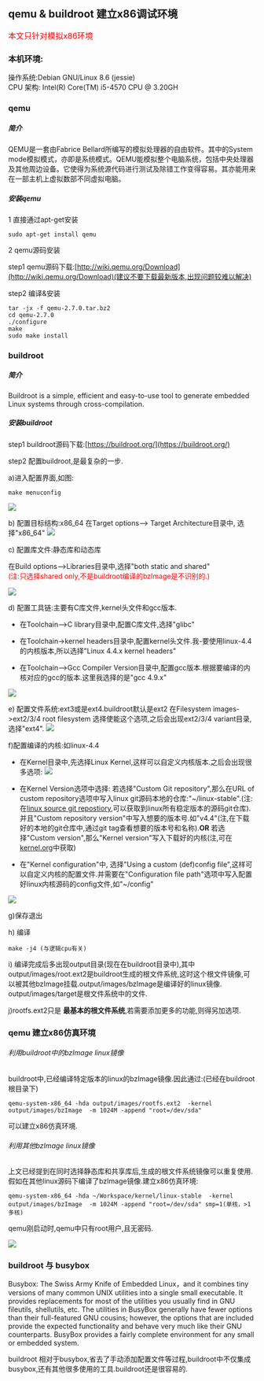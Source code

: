 ## qemu & buildroot 建立x86调试环境

<font size="3" color="red">本文只针对模拟x86环境</font>

### 本机环境:

操作系统:Debian GNU/Linux 8.6 (jessie)<br>
CPU 架构: Intel(R) Core(TM) i5-4570 CPU @ 3.20GH

### qemu
##### 简介

QEMU是一套由Fabrice Bellard所编写的模拟处理器的自由软件。其中的System mode模拟模式，亦即是系统模式。QEMU能模拟整个电脑系统，包括中央处理器及其他周边设备。它使得为系统源代码进行测试及除错工作变得容易。其亦能用来在一部主机上虚拟数部不同虚拟电脑。

##### 安装qemu
1 直接通过apt-get安装<br>

  ~~~
  sudo apt-get install qemu
  ~~~

2 qemu源码安装<br>

step1 qemu源码下载:[http://wiki.qemu.org/Download](http://wiki.qemu.org/Download)(建议不要下载最新版本,出现问题较难以解决)

step2 编译&安装 <br>

~~~
tar -jx -f qemu-2.7.0.tar.bz2
cd qemu-2.7.0
./configure
make
sudo make install
~~~

### buildroot

##### 简介

Buildroot is a simple, efficient and easy-to-use tool to generate embedded Linux systems through cross-compilation.

##### 安装buildroot

step1 buildroot源码下载:[https://buildroot.org/](https://buildroot.org/)

step2 配置buildroot,是最复杂的一步.

a)进入配置界面,如图:

~~~
make menuconfig
~~~

![](./img/qemu&buildroot/1.png)<br>

b) 配置目标结构:x86_64
在Target options--> Target Architecture目录中, 选择"x86\_64"
![](./img/qemu&buildroot/2.png)<br>

c) 配置库文件:静态库和动态库

在Build options-->Libraries目录中,选择"both static and shared"<br>
<font color="red">(注:只选择shared only,不是buildroot编译的bzImage是不识别的.)</font>

![](./img/qemu&buildroot/7.png)<br>

d) 配置工具链:主要有C库文件,kernel头文件和gcc版本.

- 在Toolchain-->C library目录中,配置C库文件,选择"glibc"

- 在Toolchain->kernel headers目录中,配置kernel头文件.我-要使用linux-4.4的内核版本,所以选择"Linux 4.4.x kernel headers"

- 在Toolchain-->Gcc Compiler Version目录中,配置gcc版本.根据要编译的内核对应的gcc的版本.这里我选择的是"gcc 4.9.x"<br>

![](./img/qemu&buildroot/3.png)<br>

e) 配置文件系统:ext3或是ext4.buildroot默认是ext2
在Filesystem images->ext2/3/4 root filesystem 选择使能这个选项,之后会出现ext2/3/4 variant目录,选择"ext4".
![](./img/qemu&buildroot/4.png)<br>

f)配置编译的内核:如linux-4.4

- 在Kernel目录中,先选择Linux Kernel,这样可以自定义内核版本.之后会出现很多选项:
![](./img/qemu&buildroot/5.png)<br>

- 在Kernel Version选项中选择:
若选择"Custom Git repository",那么在URL of custom repository选项中写入linux git源码本地的仓库:"~/linux-stable".(注:在[linux source git repostiory](https://www.kernel.org/pub/scm/linux/kernel/git/stable/linux-stable.git),可以获取到linux所有稳定版本的源码git仓库).并且"Custom repository version"中写入想要的版本号.如"v4.4"(注,在下载好的本地的git仓库中,通过git tag查看想要的版本号和名称).**OR** 若选择"Custom version",那么"Kernel version"写入下载好的内核(注,可在[kernel.org](kernel.org)中获取)
- 在"Kernel configuration"中, 选择"Using a custom (def)config file",这样可以自定义内核的配置文件.并需要在"Configuration file path"选项中写入配置好linux内核源码的config文件,如"~/config"

![](./img/qemu&buildroot/6.png)<br>

g)保存退出

h) 编译
~~~
make -j4 (与逻辑cpu有关)
~~~
i) 编译完成后多出现output目录(现在在buildroot目录中),其中output/images/root.ext2是buildroot生成的根文件系统,这时这个根文件镜像,可以被其他bzImage挂载.output/images/bzImage是编译好的linux镜像.  output/images/target是根文件系统中的文件.

j)rootfs.ext2只是 **最基本的根文件系统**,若需要添加更多的功能,则得另加选项.


### qemu 建立x86仿真环境
###### 利用buildroot中的bzImage linux镜像
buildroot中,已经编译特定版本的linux的bzImage镜像.因此通过:(已经在buildroot根目录下)

~~~
qemu-system-x86_64 -hda output/images/rootfs.ext2  -kernel output/images/bzImage  -m 1024M -append "root=/dev/sda"
~~~
可以建立x86仿真环境.

###### 利用其他bzImage linux镜像
上文已经提到在同时选择静态库和共享库后,生成的根文件系统镜像可以重复使用.假如在其他linux源码下编译了bzImage镜像.建立x86仿真环境:

~~~
qemu-system-x86_64 -hda ~/Workspace/kernel/linux-stable  -kernel output/images/bzImage  -m 1024M -append "root=/dev/sda" smp=1(单核，>1多核)
~~~

qemu刚启动时,qemu中只有root用户,且无密码.

![](./img/qemu&buildroot/8.png)

### buildroot 与 busybox
Busybox: The Swiss Army Knife of Embedded Linux，and it combines tiny versions of many common UNIX utilities into a single small executable. It provides replacements for most of the utilities you usually find in GNU fileutils, shellutils, etc. The utilities in BusyBox generally have fewer options than their full-featured GNU cousins; however, the options that are included provide the expected functionality and behave very much like their GNU counterparts. BusyBox provides a fairly complete environment for any small or embedded system.

buildroot 相对于busybox,省去了手动添加配置文件等过程,buildroot中不仅集成busybox,还有其他很多使用的工具.buildroot还是很容易的.
